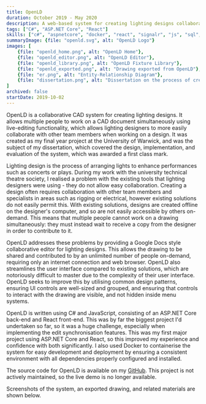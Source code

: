 ```yaml
---
title: OpenLD
duration: October 2019 - May 2020
description: A web-based system for creating lighting designs collaboratively with live-editing functionality. Created as my final year project at the University of Warwick.
tags: ["C#", "ASP.NET Core", "React"]
skills: ["c#", "aspnetcore", "docker", "react", "signalr", "js", "sql", "ef"]
summaryImage: {file: "openld.svg", alt: "OpenLD Logo"}
images: [
    {file: "openld_home.png", alt: "OpenLD Home"},
    {file: "openld_editor.png", alt: "OpenLD Editor"},
    {file: "openld_library.png", alt: "OpenLD Fixture Library"},
    {file: "openld_exported.png", alt: "Drawing exported from OpenLD"},
    {file: "er.png", alt: "Entity-Relationship Diagram"},
    {file: "dissertation.png", alt: "Dissertation on the process of creating OpenLD"}
]
archived: false
startDate: 2019-10-02
---
```


OpenLD is a collaborative CAD system for creating lighting designs. It allows multiple people to work on a CAD
document simultaneously using live-editing functionality, which allows lighting designers to more easily
collaborate with other team members when working on a design. It was created as my final year project at the
University of Warwick, and was the subject of my dissertation, which covered the design, implementation, and
evaluation of the system, which was awarded a first class mark.

Lighting design is the process of arranging lights to enhance performances such as concerts or plays. During my
work with the university technical theatre society, I realised a problem with the existing tools that lighting
designers were using - they do not allow easy collaboration. Creating a design often requires collaboration with
other team members and specialists in areas such as rigging or electrical, however existing solutions do not
easily permit this. With existing solutions, designs are created offline on the designer's computer, and so are not
easily accessible by others on-demand. This means that multiple people cannot work on a drawing simultaneously:
they must instead wait to receive a copy from the designer in order to contribute to it.

OpenLD addresses these problems by providing a Google Docs style collaborative editor for lighting designs. This
allows the drawing to be shared and contributed to by an unlimited number of people on-demand, requiring only an
internet connection and web browser. OpenLD also streamlines the user interface compared to existing solutions,
which are notoriously difficult to master due to the complexity of their user interface. OpenLD seeks to improve
this by utilising common design patterns, ensuring UI controls are well-sized and grouped, and ensuring that
controls to interact with the drawing are visible, and not hidden inside menu systems.

OpenLD is written using C# and JavaScript, consisting of an ASP.NET Core back-end and React front-end. This
was by far the biggest project I'd undertaken so far, so it was a huge challenge, especially when implementing
the edit synchronisation features. This was my first major project using ASP.NET Core and React, so this
improved my experience and confidence with both significantly. I also used Docker to containerise the system for
easy development and deployment by ensuring a consistent environment with all dependencies properly configured
and installed.

The source code for OpenLD is available on my [GitHub](https://github.com/jamerst/openld). This project is not actively
maintained, so the live demo is no longer available.

Screenshots of the system, an exported drawing, and related materials are shown below.
